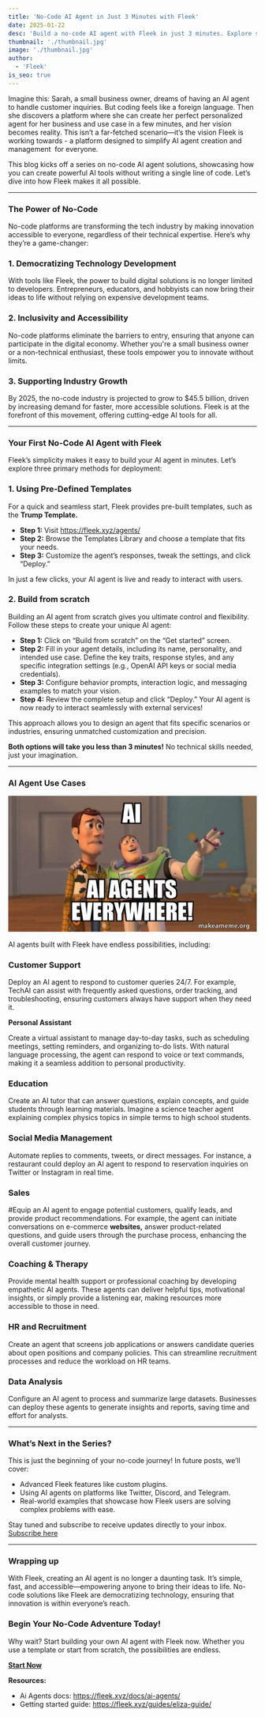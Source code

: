 ```yaml
---
title: 'No-Code AI Agent in Just 3 Minutes with Fleek'
date: 2025-01-22
desc: 'Build a no-code AI agent with Fleek in just 3 minutes. Explore step-by-step deployment methods, use cases, and tips to create powerful AI tools—no coding skills needed!'
thumbnail: './thumbnail.jpg'
image: './thumbnail.jpg'
author:
  - 'Fleek'
is_seo: true
---
```


Imagine this: Sarah, a small business owner, dreams of having an AI agent to handle customer inquiries. But coding feels like a foreign language. Then she discovers a platform where she can create her perfect personalized agent for her business and use case in a few minutes, and her vision becomes reality. This isn’t a far-fetched scenario—it’s the vision Fleek is working towards - a platform designed to simplify AI agent creation and management  for everyone.

This blog kicks off a series on no-code AI agent solutions, showcasing how you can create powerful AI tools without writing a single line of code. Let’s dive into how Fleek makes it all possible.

---

### **The Power of No-Code**

No-code platforms are transforming the tech industry by making innovation accessible to everyone, regardless of their technical expertise. Here’s why they’re a game-changer:

### **1. Democratizing Technology Development**

With tools like Fleek, the power to build digital solutions is no longer limited to developers. Entrepreneurs, educators, and hobbyists can now bring their ideas to life without relying on expensive development teams.

### **2. Inclusivity and Accessibility**

No-code platforms eliminate the barriers to entry, ensuring that anyone can participate in the digital economy. Whether you're a small business owner or a non-technical enthusiast, these tools empower you to innovate without limits.

### **3. Supporting Industry Growth**

By 2025, the no-code industry is projected to grow to $45.5 billion, driven by increasing demand for faster, more accessible solutions. Fleek is at the forefront of this movement, offering cutting-edge AI tools for all.

---

### **Your First No-Code AI Agent with Fleek**

Fleek’s simplicity makes it easy to build your AI agent in minutes. Let’s explore three primary methods for deployment:

### **1. Using Pre-Defined Templates**

For a quick and seamless start, Fleek provides pre-built templates, such as the **Trump Template.**

- **Step 1:** Visit https://fleek.xyz/agents/
- **Step 2:** Browse the Templates Library and choose a template that fits your needs.
- **Step 3:** Customize the agent’s responses, tweak the settings, and click “Deploy.”

In just a few clicks, your AI agent is live and ready to interact with users.

### **2. Build from scratch**

Building an AI agent from scratch gives you ultimate control and flexibility. Follow these steps to create your unique AI agent:

- **Step 1:** Click on “Build from scratch” on the “Get started” screen.
- **Step 2:** Fill in your agent details, including its name, personality, and intended use case. Define the key traits, response styles, and any specific integration settings (e.g., OpenAI API keys or social media credentials).
- **Step 3:** Configure behavior prompts, interaction logic, and messaging examples to match your vision.
- **Step 4:** Review the complete setup and click “Deploy.” Your AI agent is now ready to interact seamlessly with external services!

This approach allows you to design an agent that fits specific scenarios or industries, ensuring unmatched customization and precision.

**Both options will take you less than 3 minutes!** No technical skills needed, just your imagination.

---

### **AI Agent Use Cases**

![](./image.png)

AI agents built with Fleek have endless possibilities, including:

### **Customer Support**

Deploy an AI agent to respond to customer queries 24/7. For example, TechAI can assist with frequently asked questions, order tracking, and troubleshooting, ensuring customers always have support when they need it.

**Personal Assistant**

Create a virtual assistant to manage day-to-day tasks, such as scheduling meetings, setting reminders, and organizing to-do lists. With natural language processing, the agent can respond to voice or text commands, making it a seamless addition to personal productivity.

### **Education**

Create an AI tutor that can answer questions, explain concepts, and guide students through learning materials. Imagine a science teacher agent explaining complex physics topics in simple terms to high school students.

### **Social Media Management**

Automate replies to comments, tweets, or direct messages. For instance, a restaurant could deploy an AI agent to respond to reservation inquiries on Twitter or Instagram in real time.

### **Sales**

#Equip an AI agent to engage potential customers, qualify leads, and provide product recommendations. For example, the agent can initiate conversations on e-commerce **websites,** answer product-related questions, and guide users through the purchase process, enhancing the overall customer journey.

### **Coaching & Therapy**

Provide mental health support or professional coaching by developing empathetic AI agents. These agents can deliver helpful tips, motivational insights, or simply provide a listening ear, making resources more accessible to those in need.

### **HR and Recruitment**

Create an agent that screens job applications or answers candidate queries about open positions and company policies. This can streamline recruitment processes and reduce the workload on HR teams.

### **Data Analysis**

Configure an AI agent to process and summarize large datasets. Businesses can deploy these agents to generate insights and reports, saving time and effort for analysts.

---

### **What’s Next in the Series?**

This is just the beginning of your no-code journey! In future posts, we’ll cover:

- Advanced Fleek features like custom plugins.
- Using AI agents on platforms like Twitter, Discord, and Telegram.
- Real-world examples that showcase how Fleek users are solving complex problems with ease.

Stay tuned and subscribe to receive updates directly to your inbox. [Subscribe here](https://getfleek.xyz/)

---

### **Wrapping up**

With Fleek, creating an AI agent is no longer a daunting task. It’s simple, fast, and accessible—empowering anyone to bring their ideas to life. No-code solutions like Fleek are democratizing technology, ensuring that innovation is within everyone’s reach.

### **Begin Your No-Code Adventure Today!**

Why wait? Start building your own AI agent with Fleek now. Whether you use a template or start from scratch, the possibilities are endless.

[**Start Now**](https://fleek.xyz/agents/)

**Resources:**

- Ai Agents docs: https://fleek.xyz/docs/ai-agents/
- Getting started guide: https://fleek.xyz/guides/eliza-guide/
